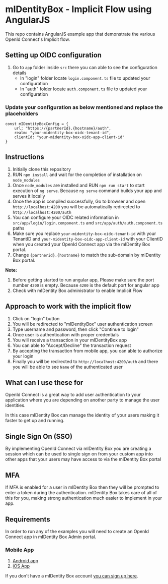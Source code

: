 # mIDentityBox - Implicit Flow using AngularJS

This repo contains AngularJS example app that demonstrate the various OpenId Connect's Implicit flow.

## Setting up OIDC configuration
1. Go to `app` folder inside `src` there you can able to see the configuration details
    * In "login" folder locate `login.component.ts` file to updated your configuration
    * In "auth" folder locate `auth.component.ts` file to updated your configuration

### Update your configuration as below mentioned and replace the placeholders
```
const mIDentityBoxConfig = {
    url: "https://{partnerId}.{hostname}/auth",
    realm: "your-midentity-box-oidc-tenant-id",
    clientId: "your-midentity-box-oidc-app-client-id"
}
```

## Instructions
1. Initially clone this repository
2. RUN `npm install` and wait for the completion of installation on `node_modules`
3. Once `node_modules` are installed and RUN `npm run start` to start execution of `ng serve`. Because `ng serve` command builds your app and serves it locally
4. Once the app is compiled successfully, Go to browser and open `http://localhost:4200` you will be automatically redirected to `http://localhost:4200/auth`
5. You can configure your OIDC related information in ```src/app/login/login.component.ts``` and ```src/app/auth/auth.component.ts``` paths
6. Make sure you replace `your-midentity-box-oidc-tenant-id` with your TenantID and `your-midentity-box-oidc-app-client-id` with your ClientID  when you created your OpenId Connect app via the mIDentity Box portal.
7. Change `{partnerid}.{hostname}` to match the sub-domain by mIDentity Box portal.

**Note:**
1. Before getting started to run angular app, Please make sure the port number `4200` is empty. Because `4200` is the default port for angular app
2. Check with mIDentity Box administrator to enable Implicit Flow

## Approach to work with the implicit flow
1. Click on "login" button
2. You will be redirected to "mIDentityBox" user authentication screen
3. Type username and password, then click "Continue to login"
4. Once user is authentication with proper credentials
5. You will receive a transaction in your mIDentityBox app
6. You can able to "Accept/Decline" the transaction request
7. By accepting the transaction from mobile app, you can able to authorize your login
8. Finally you will be redirected to `http://localhost:4200/auth` and there you will be able to see `Name` of the authenticated user

## What can I use these for
OpenId Connect is a great way to add user authentication to your application where you are depending on another party to manage the user identities.

In this case mIDentity Box can manage the identity of your users making it faster to get up and running.

## Single Sign On (SSO)
By implementing OpenId Connect via mIDentity Box you are creating a session which can be used to single sign on from your custom app into other apps that your users may have access to via the mIDentity Box portal

## MFA
If MFA is enabled for a user in mIDentity Box then they will be prompted to enter a token during the authentication. mIDentity Box takes care of all of this for you, making strong authentication much easier to implement in your app.

## Requirements
In order to run any of the examples you will need to create an OpenId Connect app in mIDentity Box Admin portal.

### Mobile App
1. [Android app](https://play.google.com/store/apps/details?id=com.kobil.mIdentity.box)
2. [iOS App](https://apps.apple.com/us/app/midentity-box/id1534159545)


If you don't have a mIDentity Box account [you can sign up here](https://midentitybox.com/selfenrollment).

